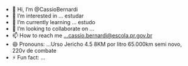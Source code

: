 - 👋 Hi, I’m @CassioBernardi
- 👀 I’m interested in ... estudar
- 🌱 I’m currently learning ... estudo
- 💞️ I’m looking to collaborate on ...
- 📫 How to reach me ...cassio.bernardi@escola.pr.gov.br
- 😄 Pronouns: ...Urso Jericho 4.5 8KM por litro 65.000km semi novo, 220v de combate 
- ⚡ Fun fact: ...

<!---
CassioBernardi/CassioBernardi is a ✨ special ✨ repository because its `README.md` (this file) appears on your GitHub profile.
You can click the Preview link to take a look at your changes.
--->
